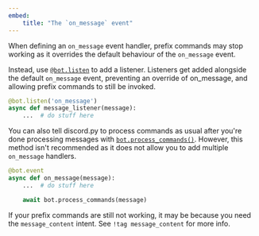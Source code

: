 ```yaml
---
embed:
    title: "The `on_message` event"
---
```


When defining an `on_message` event handler, prefix commands may stop working as it overrides the default behaviour of the `on_message` event.

Instead, use [`@bot.listen`](https://discordpy.readthedocs.io/en/stable/ext/commands/api.html#discord.ext.commands.Bot.listen) to add a listener. Listeners get added alongside the default `on_message` event, preventing an override of on_message, and allowing prefix commands to still be invoked.

```python
@bot.listen('on_message')
async def message_listener(message):
    ...  # do stuff here
```

You can also tell discord.py to process commands as usual after you're done processing messages with [`bot.process_commands()`](https://discordpy.readthedocs.io/en/stable/ext/commands/api.html#discord.ext.commands.Bot.process_commands). However, this method isn't recommended as it does not allow you to add multiple `on_message` handlers.

```python
@bot.event
async def on_message(message):
    ...  # do stuff here

    await bot.process_commands(message)
```

If your prefix commands are still not working, it may be because you need the `message_content` intent. See `!tag message_content` for more info.
